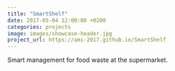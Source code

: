 ```yaml
---
title: "SmartShelf"
date: 2017-05-04 12:00:00 +0200
categories: projects
image: images/showcase-header.jpg
project_url: https://ami-2017.github.io/SmartShelf
---
```


Smart management for food waste at the supermarket.
